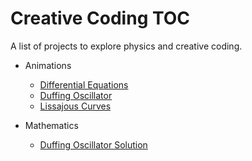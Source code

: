 # Creative Coding TOC

A list of projects to explore physics and creative coding. 

- Animations
  - [Differential Equations](differential-equation-animator.ipynb)
  - [Duffing Oscillator](differential-equation-animation/the-duffing-oscillator.ipynb)
  - [Lissajous Curves](Lissajous-animation/Lissajous_Animation.ipynb)
 
- Mathematics
  - [Duffing Oscillator Solution](duffing-oscillator-solve.ipynb)
